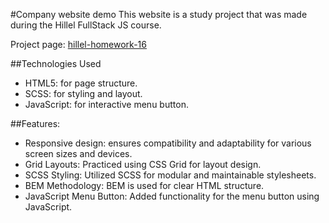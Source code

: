 #Company website demo
This website is a study project that was made during the Hillel FullStack JS course.

Project page: [hillel-homework-16](https://panisil.github.io/hillel-homework-16/)

##Technologies Used
- HTML5: for page structure.
- SCSS: for styling and layout.
- JavaScript: for interactive menu button.

##Features:
- Responsive design: ensures compatibility and adaptability for various screen sizes and devices.
- Grid Layouts: Practiced using CSS Grid for layout design.
- SCSS Styling: Utilized SCSS for modular and maintainable stylesheets.
- BEM Methodology: BEM is used for clear HTML structure.
- JavaScript Menu Button: Added functionality for the menu button using JavaScript.





